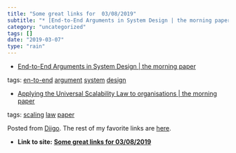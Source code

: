 ```yaml
---
title: "Some great links for  03/08/2019"
subtitle: "* [End-to-End Arguments in System Design | the morning paper](<https://blog.acolyer.org/2014/11/14/e..."
category: "uncategorized"
tags: []
date: "2019-03-07"
type: "rain"
---
```

* [End-to-End Arguments in System Design | the morning paper](<https://blog.acolyer.org/2014/11/14/end-to-end-arguments-in-system-design/>)

tags: [en-to-end](<https://www.diigo.com/user/pitosalas/en-to-end>)
[argument](<https://www.diigo.com/user/pitosalas/argument>)
[system](<https://www.diigo.com/user/pitosalas/system>)
[design](<https://www.diigo.com/user/pitosalas/design>)

  * [Applying the Universal Scalability Law to organisations | the morning paper](<https://blog.acolyer.org/2015/04/29/applying-the-universal-scalability-law-to-organisations/>)

tags: [scaling](<https://www.diigo.com/user/pitosalas/scaling>)
[law](<https://www.diigo.com/user/pitosalas/law>)
[paper](<https://www.diigo.com/user/pitosalas/paper>)

Posted from [Diigo](<https://www.diigo.com>). The rest of my favorite links
are [here](<https://www.diigo.com/user/pitosalas>).


* **Link to site:** **[Some great links for  03/08/2019](None)**